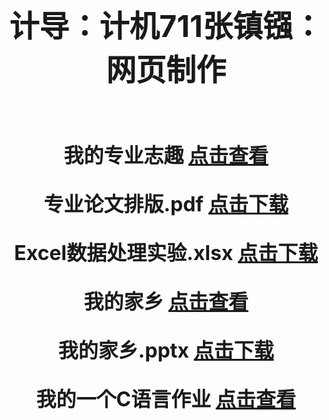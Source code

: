 <!DOCTYPE html PUBLIC "-//W3C//DTD XHTML 1.0 Transitional//EN" "http://www.w3.org/TR/xhtml1/DTD/xhtml1-transitional.dtd">
<html xmlns="http://www.w3.org/1999/xhtml">
<head>
<meta http-equiv="Content-Type" content="text/html; charset=utf-8" />
</head>

<body>
<center>
<p><strong><font size="+5">计导：计机711张镇镪：网页制作</font></strong></p><br /><br />
<strong><font size="+3">
<p>我的专业志趣  <a href="我的专业志趣.html">点击查看</a></p>
<p>专业论文排版.pdf  <a href="../网页文件/计导：计机711张镇镪：论文排版.pdf">点击下载</a></p>
<p>Excel数据处理实验.xlsx  <a href="../网页文件/计机711张镇镪：Excel数据处理实验.xlsx">点击下载</a></p>
<p>我的家乡  <a href="我的家乡.html">点击查看</a></p>
<p>我的家乡.pptx  <a href="../网页文件/计导：计机711-张镇镪：我的家乡.pptx">点击下载</a></p>
<p>我的一个C语言作业  <a href="我的一个C语言作业.html">点击查看</a></p>
</font>
</center>
</body>
</html>

